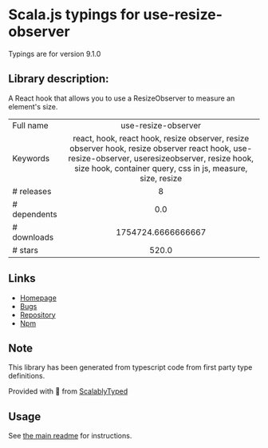 
# Scala.js typings for use-resize-observer

Typings are for version 9.1.0

## Library description:
A React hook that allows you to use a ResizeObserver to measure an element's size.

|                    |                 |
| ------------------ | :-------------: |
| Full name          | use-resize-observer |
| Keywords           | react, hook, react hook, resize observer, resize observer hook, resize observer react hook, use-resize-observer, useresizeobserver, resize hook, size hook, container query, css in js, measure, size, resize |
| # releases         | 8 |
| # dependents       | 0.0 |
| # downloads        | 1754724.6666666667 |
| # stars            | 520.0 |

## Links
- [Homepage](https://github.com/ZeeCoder/use-resize-observer#readme)
- [Bugs](https://github.com/ZeeCoder/use-resize-observer/issues)
- [Repository](https://github.com/ZeeCoder/use-resize-observer)
- [Npm](https://www.npmjs.com/package/use-resize-observer)
    


## Note
This library has been generated from typescript code from first party type definitions.

Provided with :purple_heart: from [ScalablyTyped](https://github.com/oyvindberg/ScalablyTyped)

## Usage
See [the main readme](../../readme.md) for instructions.


